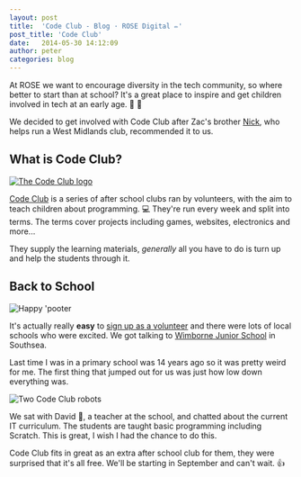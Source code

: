 ```yaml
---
layout: post
title:  'Code Club - Blog · ROSE Digital ✏'
post_title: 'Code Club'
date:   2014-05-30 14:12:09
author: peter
categories: blog
---
```


At ROSE we want to encourage diversity in the tech community, so where better to start than at school? It's a great place to inspire and get children involved in tech at an early age. :boy: :girl:

We decided to get involved with Code Club after Zac's brother [Nick](http://twitter.com/nickcolley), who helps run a West Midlands club, recommended it to us.

## What is Code Club?

[<img class="img-right" src="https://www.codeclub.org.uk/assets/logo-8f4e1ca6525af0d4b681e5bea5dbe3d6.svg" alt="The Code Club logo">](https://www.codeclub.org.uk/)

[Code Club](https://www.codeclub.org.uk/) is a series of after school clubs ran by volunteers, with the aim to teach children about programming. :computer: They're run every week and split into terms. The terms cover projects including games, websites, electronics and more... 

They supply the learning materials, _generally_ all you have to do is turn up and help the students through it.

## Back to School

<img class="img-left" src="https://www.codeclub.org.uk/assets/robots/pooter.png" alt="Happy 'pooter">

It's actually really **easy** to [sign up as a volunteer](https://www.codeclub.org.uk/start-a-club/volunteers) and there were lots of local schools who were excited. We got talking to [Wimborne Junior School](http://www.wimborne-jun.portsmouth.sch.uk/) in Southsea.

Last time I was in a primary school was 14 years ago so it was pretty weird for me. The first thing that jumped out for us was just how low down everything was.

<img class="img-right" src="https://www.codeclub.org.uk/system/files/072013/51e6c3639d200f224300038e/large/forum.png?1401051435" alt="Two Code Club robots">

We sat with David :man:, a teacher at the school, and chatted about the current IT curriculum. The students are taught basic programming including Scratch. This is great, I wish I had the chance to do this.

Code Club fits in great as an extra after school club for them, they were surprised that it's all free. We'll be starting in September and can't wait. :thumbsup: